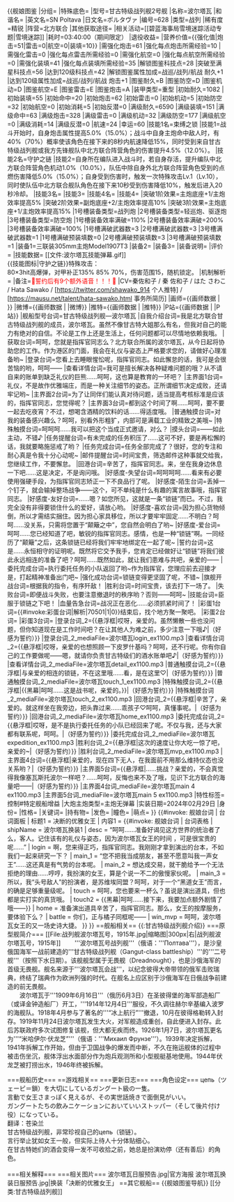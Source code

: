 {{舰娘图鉴
|分组=
|特殊底色=
|型号=甘古特级战列舰2号舰
|名称=波尔塔瓦
|和谐名=
|英文名=SN Poltava
|日文名=ポルタヴァ
|编号=628
|类型=战列
|稀有度=精锐
|阵营=北方联合
|其他获取途径=
|相关活动=[[碧蓝海事局雪境迷踪活动专题|雪境迷踪]]
|耗时=03:40:00（期间限定）
|退役收益=<!--无法退役则填无法退役，否则不填-->
|营养价值={{强化值|炮击=51|雷击=0|航空=0|装填=10}}
|需强化炮击=61
|强化每点炮击所需经验=10
|需强化雷击=0
|强化每点雷击所需经验=0
|需强化航空=0
|强化每点航空所需经验=0
|需强化装填=41
|强化每点装填所需经验=35
|解锁图鉴科技点=28
|突破至满星科技点=56
|达到120级科技点=42
|解锁图鉴属性加成=战巡/战列/航战 耐久+1
|达到120级属性加成=战巡/战列/航战 炮击+1
|图鉴耐久=B
|图鉴防空=D
|图鉴机动=D
|图鉴航空=E
|图鉴雷击=E
|图鉴炮击=A
|装甲类型=重型
|初始耐久=1082
|初始装填=55
|初始命中=20
|初始炮击=62
|初始雷击=0
|初始机动=5
|初始防空=32
|初始航空=0
|初始消耗=5
|初始反潜=0
|满级耐久=6590
|满级装填=151
|满级命中=63
|满级炮击=328
|满级雷击=0
|满级机动=32
|满级防空=177
|满级航空=0
|满级消耗=14
|满级反潜=0
|航速=24
|幸运=60
|技能1名=束缚之锁
|技能1=战斗开始时，自身炮击属性提高5.0%（15.0%）；战斗中自身主炮命中敌人时，有40%（70%）概率使该角色在接下来的8秒内航速降低15%，同时受到来自甘古特级战列舰或我方先锋舰队中北方联合阵营角色的伤害提升4.5%（12.0%）。
|技能2名=守护之链
|技能2=自身所在编队进入战斗时，若自身存活，提升编队中北方联合阵营角色机动1.0%（10.0%），队伍中除自身外北方联合阵营角色受到的点燃伤害降低5.0%（15.0%）；自身受到伤害时，触发一次特殊攻击Lv.1（Lv.10），同时使队伍中北方联合舰队角色在接下来10秒受到伤害降低10%，触发后进入20秒冷却。
|技能3名=
|技能3=
|技能4名=
|技能4=
|突破1阶效果=主炮底座+1/主炮效率提高5%
|突破2阶效果=副炮底座+2/主炮效率提高10%
|突破3阶效果=主炮底座+1/主炮效率提高15%
|1号槽装备类型=战列炮
|2号槽装备类型=轻巡炮、驱逐炮
|3号槽装备类型=防空炮
|1号槽装备效率满破=110%
|2号槽装备效率满破=200%
|3号槽装备效率满破=100%
|1号槽满破武器数=3
|2号槽满破武器数=3
|3号槽满破武器数=1
|1号槽满破预装填数=0
|2号槽满破预装填数=3
|3号槽满破预装填数=1
|装备1=三联装305mm主炮Model1907T3
|装备2=
|装备3=
|装备说明=
|评价=
|技能数据=
[[文件:波尔塔瓦技能弹幕.gif]]<br>
{{技能图标|守护之链}}特殊攻击：<br>
80×3hit高爆弹，对甲补正135% 85% 70%，伤害范围15，随机锁定。
|机制解析=
|备注=<span style="color:red;">💓誓约后有9个额外语音！！！💓</span>
|CV=秦佐和子 / 秦 佐和子 / はた さわこ / Hata Sawako / [https://twitter.com/shawako_914 个人推特] / [https://mausu.net/talent/hata-sawako.html 事务所简历]
|画师={{画师数据 | }}
|微博={{画师数据 | |微博}}
|推特={{画师数据 | |推特}}
|P站={{画师数据 | |P站}}
|舰船型号台词=甘古特级战列舰—波尔塔瓦
|自我介绍台词=我是北方联合甘古特级战列舰的成员，波尔塔瓦。虽然不像甘古特大姐那么有名，但我对自己的能力有绝对的自信。不论是工作上还是生活上，任何问题都可以尽情地依赖我哦。
|获取台词=呵呵，您就是指挥官同志么？北方联合所属的波尔塔瓦，从今日起将协助您的工作。作为港区的门面，我会在礼仪与姿态上严格要求您的，请做好心理准备哟~
|登录台词=您看上去睡眼惺忪呢，指挥官同志。如此懈怠的话，我可是会很苦恼的哟，呵呵——
|查看详情台词=我可是擅长解决各种疑难问题的哦？从不请自来的账单到缺乏礼仪的巨熊……呵呵，这也算是教育的一环吧？
|主界面1台词=礼仪，不是故作优雅端庄，而是一种关注细节的姿态。正所谓细节决定成败，还请牢记哟~
|主界面2台词=为了让同伴们能认真对待问题，适当提高考核标准是应该的，指挥官同志，您觉得呢？
|主界面3台词=都到这个时间了啊……呵呵，要不要一起去吃夜宵？不过，想喝含酒精的饮料的话……得适度哦。
|普通触摸台词=对我的装备感兴趣么？呵呵，别看外形粗犷，内部可是满载工业的精致之美哦~
|特殊触摸台词=呵呵呵……我可以把这个当成正式邀请，对么？
|摸头台词=——如此主动，不错♪
|任务提醒台词=有未完成的任务积压了……这可不好，要是再松懈的话，我就要略施惩戒了哟？
|任务完成台词=任务全部完成了？很好，您的专注和耐心真是令我十分心动呢~
|邮件提醒台词=时间宝贵，筛选邮件这种事就交给我，您继续工作，不要懈怠。
|回港台词=辛苦了，指挥官同志。来，坐在我身边休息一下吧……这是决定，不是询问哦。
|好感度-失望台词=呵呵呵呵……看来有必要使用强硬手段，为指挥官同志矫正一下不良品行了呢。
|好感度-陌生台词=丢掉一个钉子，就会输掉整场战争——这个，可不单纯是什么有趣的寓言故事哦，指挥官同志。
|好感度-友好台词=……嗯？如您所见，这就是一条“锁链”而已。不过，我完全没有非得要锁住什么的爱好，请放心哟。
|好感度-喜欢台词=因为担心货物倾倒，所以才需结实捆住。因为担心家具移位，所以才要牢牢固定……不明白？呵呵……没关系，只需将您置于“颠簸之中”，您自然会明白了哟~
|好感度-爱台词=呵呵……您已经知道了吧，敏锐的指挥官同志。感情，也是一种“锁链”啊。一同经历了“颠簸”之后，这条锁链已经将我们牢牢地绑定在一起了呢~
|誓约台词=这是……永恒相守的证明呢。既然将它交予我手，您肯定已经做好让“锁链”将我们彼此永远相连的准备了吧？呵呵……既然如此，就让我们患难与共吧，亲爱的——
|委托完成台词=执行委托任务的小队返回了哟~作为指挥官，您理应前去迎接才是，打起精神准备出门吧~
|强化成功台词=锁链变得更坚固了呢，不错~
|旗舰开战台词=根据我的指令，有序歼敌！
|胜利台词=时间宝贵，该去打下一场了。
|失败台词=即便战斗失败，也要注意撤退时的秩序哟？否则——呵呵~
|技能台词=臣服于锁链之下吧！
|血量告急台词=战况正在恶化……必须抓紧时间了！
|彩蛋1台词={{#invoke:彩蛋台词|解析|70501|1|0}}结束后，找个地方聚一聚吧。
|彩蛋2台词=
|彩蛋3台词=
|登录台词_2={{悬浮框|哎呀，亲爱的。虽然懒散一些也没问题，但你知道现在是工作时间吧？在让其他人为难之前，多少注意一下哦♪|（好感为誓约）}}
|登录台词_2_mediaFile=波尔塔瓦login_ex1100.mp3
|查看详情台词_2={{悬浮框|哎呀，亲爱的也想照顾一下皮罗什基吗？呵呵，还不行呢。你有你自己的工作要做呢——嗯，就请你负责甘古特级们的酒水账单吧♪|（好感为誓约）}}
|查看详情台词_2_mediaFile=波尔塔瓦detail_ex1100.mp3
|普通触摸台词_2={{悬浮框|与亲爱的相连的锁链，不在这里哦……看，是在这里♡|（好感为誓约）}}
|普通触摸台词_2_mediaFile=波尔塔瓦touch_1_ex1100.mp3
|特殊触摸台词_2={{悬浮框|{{黑幕|呵呵……这是战书呢，亲爱的。}}|（好感为誓约）}}
|特殊触摸台词_2_mediaFile=波尔塔瓦touch_2_ex1100.mp3
|回港台词_2={{悬浮框|辛苦了，亲爱的。就这样坐在我旁边，把头靠过来……乖孩子♡呵呵，真懂事呢。|（好感为誓约）}}
|回港台词_2_mediaFile=波尔塔瓦home_ex1100.mp3
|委托完成台词_2={{悬浮框|哎呀，是不是执行委托任务的小队已经回来了呢。不仅与我，还与大家都有联系呢，呵呵。|（好感为誓约）}}
|委托完成台词_2_mediaFile=波尔塔瓦expedition_ex1100.mp3
|胜利台词_2={{悬浮框|这次的速度让你大吃一惊了吧，亲爱的~|（好感为誓约）}}
|胜利台词_2_mediaFile=波尔塔瓦mvp_ex1100.mp3
|主界面4台词={{悬浮框|亲爱的，现在四下无人，在我面前不用那么维持仪态也没关系哟？|（好感为誓约）}}
|主界面5台词={{悬浮框|……挑战？亲爱的，不会真觉得我像塞瓦斯托波尔一样吧？……呵呵，反悔也来不及了哦，见识下北方联合的海量吧——|（好感为誓约）}}
|主界面4台词_mediaFile=波尔塔瓦main 4 ex1100.mp3
|主界面5台词_mediaFile=波尔塔瓦main 5 ex1100.mp3
|特性标签=控制#特定舰船增益
|大炮主炮类型=主炮无弹幕
|实装日期=2024年02月29日
|身份=
|性格=
|关键词=
|持有物=
|发色=
|瞳色=
|萌点=
}}
{{#invoke: 舰娘台词 | 台词面板 
| 标题1 = 决断的优雅女王
| 内容1 = {{#invoke: 舰娘台词 | 台词表格
  | shipName = 波尔塔瓦换装1
  | desc = “呵呵……准备好谒见这方世界的统治者了么，客人。记住该有的礼仪与姿态，因为波尔塔瓦女王的时间 ，可是很宝贵的呢……”
  | login = 啊，您来得正巧，指挥官同志。我刚刚才拿到演出的台本，不如我们一起来研究一下？
  | main_1 = “您不把我当成朋友，甚至不愿意叫我一声女王”……这还真是有气势的台本呢。
  | main_2 = 想达成交易，就干脆给予一个无法拒绝的理由……哼哼，我扮演的女王，算是个说一不二的傲慢家伙呢。
  | main_3 = 所以，我“头号敌人”的扮演者，是苏维埃同盟？呵呵，对于一个“黑道女王”而言，的确是足够重量级呢。
  | touch = 呵呵，您也要来一杯么？虽说是演出道具，但也都是实打实的真货哦。
  | touch2 = {{黑幕|呵呵……接下来，我要加点额外剧情了哦——}}
  | home = 准备演出道具辛苦了，指挥官同志。那么，女王的按摩服务，要体验下么？
  | battle = 你们，正与橘子同框呢——
  | win_mvp = 呵呵，波尔塔瓦女王的又一场史诗大捷。
  }}
}}
==舰船相关==
{{:甘古特级战列舰介绍}}
===原型舰简介===
[[File:战列舰波尔塔瓦号，1915年.jpg|缩略图|300px|右|战列舰波尔塔瓦号，1915年]]
　　'''波尔塔瓦号战列舰'''（俄语：'''Полтава'''），是沙皇俄国海军一战前建造的'''甘古特级战列舰（Gangut-class battleship）'''的'''二号舰'''（按照下水日期）。该舰舰型属于无畏舰（Dreadnought），也是沙俄海军的首级无畏舰。舰名来源于'''波尔塔瓦会战'''，以纪念彼得大帝带领的俄军击败瑞典，终结了瑞典作为欧洲列强的时代。在舰名上应区别于沙俄海军在日俄战争前建造的前无畏舰。<br>
　　波尔塔瓦于'''1909年6月16日'''（俄历6月3日）在圣彼得堡的海军部造船厂（或译金钟造船厂）开工，'''1914年12月4日'''服役，不久调往赫尔辛基编入波罗的海舰队。1918年4月参与了著名的'''“冰上航行”'''撤退，10月在彼得格勒转入封存。1919年11月24日波尔塔瓦发生大火，对军舰造成重创，自此便进入封存。此后苏联政府多次试图修复该舰，但大都无疾而终。1926年1月7日，波尔塔瓦更名为'''“米哈伊尔·伏龙芝”'''（俄语：'''Михаил Фрунзе'''）。1939年决定拆解，1941年拆解工作开始，但由于卫国战争的爆发而中断，不久在拖运舰体的过程中被击伤坐沉，舰体浮出水面部分作为炮兵观测所和小型舰艇基地使用。1944年伏龙芝被打捞出水，1946年终被拆解。<br>

===舰船历史===
==游戏相关==
===更新日志===
===角色设定===
цепь（ツェーピ＝鎖）を大切にしているガングート級の一隻。<br>
言動で女王さまっぽく見えるが、その実世話焼きで面倒見がいい。<br>
ガングートたちの飲みニケーションにおいていいストッパー（そして後片付け役）になっている。<br>
翻译：苍染兰<br>
甘古特级战列舰，非常珍视自己的цепь（锁链）。<br>
言行举止犹如女王一般，但实际上待人十分体贴细心。<br>
在甘古特她们的酒会变得一发不可收拾之前，她总是扮演劝停（还有善后）的角色。<br><br>
===相关解释===
===相关图片===
<gallery mode="packed" heights="250px">
波尔塔瓦日服预告.jpg|官方海报
波尔塔瓦换装日服预告.jpg|换装「决断的优雅女王」
</gallery>
==其它舰船==
{{舰娘图鉴导航}}
[[分类:甘古特级战列舰]]